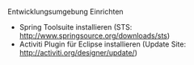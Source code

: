 Entwicklungsumgebung Einrichten


* Spring Toolsuite installieren (STS: http://www.springsource.org/downloads/sts)
* Activiti Plugin für Eclipse installieren (Update Site: http://activiti.org/designer/update/)
